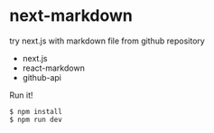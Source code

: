 # next-markdown
try next.js with markdown file from github repository

* next.js
* react-markdown
* github-api


Run it!
```
$ npm install
$ npm run dev
```

